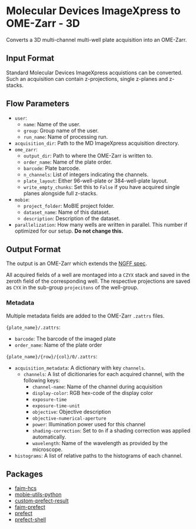 # Molecular Devices ImageXpress to OME-Zarr - 3D
Converts a 3D multi-channel multi-well plate acquisition into an OME-Zarr.

## Input Format
Standard Molecular Devices ImageXpress acquistions can be converted. Such an acquisition can contain z-projections, single z-planes and z-stacks.

## Flow Parameters
* `user`:
    * `name`: Name of the user.
    * `group`: Group name of the user.
    * `run_name`: Name of processing run.
* `acquisition_dir`: Path to the MD ImageXpress acquisition directory.
* `ome_zarr`:
    * `output_dir`: Path to where the OME-Zarr is written to.
    * `order_name`: Name of the plate order.
    * `barcode`: Plate barcode.
    * `n_channels`: List of integers indicating the channels.
    * `plate_layout`: Either 96-well-plate or 384-well-plate layout.
    * `write_empty_chunks`: Set this to `False` if you have acquired single planes alongside full z-stacks.
* `mobie`:
    * `project_folder`: MoBIE project folder.
    * `dataset_name`: Name of this dataset.
    * `description`: Description of the dataset.
* `parallelization`: How many wells are written in parallel. This number if optimized for our setup. __Do not change this.__

## Output Format
The output is an OME-Zarr which extends the [NGFF spec](https://ngff.openmicroscopy.org/latest/#hcs-layout).

All acquired fields of a well are montaged into a `CZYX` stack and saved in the zeroth field of the corresponding well. The respective projections are saved as `CYX` in the sub-group `projecitons` of the well-group.

### Metadata
Multiple metadata fields are added to the OME-Zarr `.zattrs` files.

`{plate_name}/.zattrs`:
* `barcode`: The barcode of the imaged plate
* `order_name`: Name of the plate order

`{plate_name}/{row}/{col}/0/.zattrs`:
* `acquisition_metadata`: A dictionary with key `channels`.
    * `channels`: A list of dicitionaries for each acquired channel, with the following keys:
        * `channel-name`: Name of the channel during acquisition
        * `display-color`: RGB hex-code of the display color
        * `exposure-time`
        * `exposure-time-unit`
        * `objective`: Objective description
        * `objective-numerical-aperture`
        * `power`: Illumination power used for this channel
        * `shading-correction`: Set to `On` if a shading correction was applied automatically.
        * `wavelength`: Name of the wavelength as provided by the microscope.
* `histograms`: A list of relative paths to the histograms of each channel.

## Packages
* [faim-hcs](https://github.com/fmi-faim/faim-hcs)
* [mobie-utils-python](https://github.com/mobie/mobie-utils-python)
* [custom-prefect-result](https://github.com/fmi-faim/custom-prefect-result)
* [faim-prefect](https://github.com/fmi-faim/faim-prefect)
* [prefect](https://github.com/PrefectHQ/prefect)
* [prefect-shell](https://github.com/PrefectHQ/prefect-shell)
